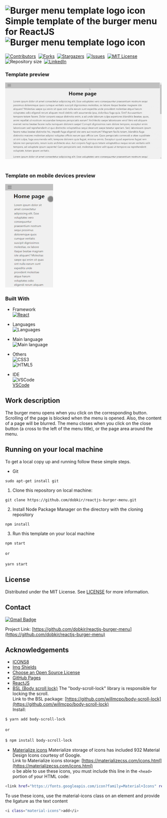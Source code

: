 # ![Burger menu template logo icon](https://img.icons8.com/material-outlined/36/7bb9ec/menu--v3.png) Simple template of the burger menu for ReactJS ![Burger menu template logo icon](https://img.icons8.com/material-outlined/36/7bb9ec/menu--v3.png)

[![Contributors][contributors-shield]][contributors-url]&nbsp;
[![Forks][forks-shield]][forks-url]&nbsp;
[![Stargazers][stars-shield]][stars-url]&nbsp;
[![Issues][issues-shield]][issues-url]&nbsp;
[![MIT License][license-shield]][license-url]&nbsp;
![Repository size][repo-size-shield]&nbsp;
[![LinkedIn][linkedin-shield]][linkedin-url]

### Template preview
![ The trailer of the Burger menu template][product-screenshot]&nbsp;

### Template on mobile devices preview
![ The trailer of the Burger menu template on mobile devices][product-screenshot-mobile_devices]

<!-- TOOLS -->
### Built With

- Framework<br>
[![React](https://img.shields.io/badge/React-282c34?style=for-the-badge&logo=React&logoColor=61dafb)](https://reactjs.org/)

- Languages<br>
![Languages][languages-shield]

- Main language<br>
![Main language][main-language-shield]

- Others<br>
![CSS3](https://img.shields.io/badge/CSS3-9.9%25-563d7c?logo=CSS3&logoColor=fff&style=for-the-badge)<br>
![HTML5](https://img.shields.io/badge/HTML5-2.0%25-e34c26?logo=HTML5&logoColor=e34c26&style=for-the-badge)

- IDE<br>
![VSCode](https://img.icons8.com/color/48/000000/visual-studio-code-2019.png)<br>
 [VSCode](https://code.visualstudio.com/)

<!-- WORK DESCRIPTION -->
## Work description

The burger menu opens when you click on the corresponding button. 
Scrolling of the page is blocked when the menu is opened. Also, the content of a page will be blurred.
The menu closes when you click on the close button (a cross to the left of the menu title), or the page area around the menu.

<!-- GETTING STARTED -->
## Running on your local machine
To get a local copy up and running follow these simple steps.

- Git
```
sudo apt-get install git
```

1. Clone this repository on local machine:
```
git clone https://github.com/dobkir/reactjs-burger-menu.git
```

2. Install Node Package Manager on the directory with the cloning repository
```
npm install
```

3. Run this template on your local machine
```sh
npm start

or

yarn start
```

<!-- LICENSE -->
## License

Distributed under the MIT License. See [LICENSE](license.txt) for more information.


<!-- CONTACT -->
## Contact

[![Gmail Badge](https://img.shields.io/badge/Gmail-d14836?style=for-the-badge&logo=Gmail&logoColor=white&link=mailto:p.kirillov2020@gmail.com)](mailto:p.kirillov2020@gmail.com)

Project Link: [https://github.com/dobkir/reactjs-burger-menu](https://github.com/dobkir/reactjs-burger-menu)

<!-- ACKNOWLEDGEMENTS -->
## Acknowledgements
- [ICONS8](https://icons8.com/)
- [Img Shields](https://shields.io)
- [Choose an Open Source License](https://choosealicense.com)
- [GitHub Pages](https://pages.github.com)
- [ReactJS](https://github.com/facebook/react/)
- [BSL (Body scroll lock)](https://github.com/willmcpo/body-scroll-lock)
The "body-scroll-lock" library is responsible for locking the scroll.<br> 
Link to the BSL package: [https://github.com/willmcpo/body-scroll-lock](https://github.com/willmcpo/body-scroll-lock)<br>
Install:
```sh
$ yarn add body-scroll-lock

or

$ npm install body-scroll-lock
```
- [Materialize icons](https://materializecss.com/icons.html)
Materialize storage of icons has included 932 Material Design Icons courtesy of Google.<br>
Link to Materialize icons storage: [https://materializecss.com/icons.html](https://materializecss.com/icons.html)<br>
o be able to use these icons, you must include this line in the `<head>` portion of your HTML code:
```sh
<link href="https://fonts.googleapis.com/icon?family=Material+Icons" rel="stylesheet">
```
To use these icons, use the material-icons class on an element and provide the ligature as the text content
```sh
<i class="material-icons">add</i>
```

<!-- MARKDOWN LINKS & IMAGES -->
<!-- https://www.markdownguide.org/basic-syntax/#reference-style-links -->
[contributors-shield]: https://img.shields.io/github/contributors/dobkir/reactjs-burger-menu.svg?style=for-the-badge
[contributors-url]: https://github.com/dobkir/reactjs-burger-menu/graphs/contributors
[forks-shield]: https://img.shields.io/github/forks/dobkir/reactjs-burger-menu.svg?style=for-the-badge
[forks-url]: https://github.com/dobkir/reactjs-burger-menu/network/members
[stars-shield]: https://img.shields.io/github/stars/dobkir/reactjs-burger-menu.svg?style=for-the-badge
[stars-url]: https://github.com/dobkir/reactjs-burger-menu/stargazers
[issues-shield]: https://img.shields.io/github/issues/dobkir/reactjs-burger-menu.svg?style=for-the-badge
[issues-url]: https://github.com/dobkir/reactjs-burger-menu/issues
[license-shield]: https://img.shields.io/github/license/dobkir/reactjs-burger-menu.svg?style=for-the-badge
[license-url]: https://github.com/dobkir/reactjs-burger-menu/blob/master/LICENSE.txt
[linkedin-shield]: https://img.shields.io/badge/-LinkedIn-black.svg?style=for-the-badge&logo=linkedin&colorB=555
[linkedin-url]: https://www.linkedin.com/in/pavel-kirillov-dobkir
[repo-size-shield]: https://img.shields.io/github/repo-size/dobkir/reactjs-burger-menu.svg?style=for-the-badge
[languages-shield]: https://img.shields.io/github/languages/count/dobkir/reactjs-burger-menu.svg?style=for-the-badge
[main-language-shield]: https://img.shields.io/github/languages/top/dobkir/reactjs-burger-menu.svg?style=for-the-badge&color=f1e05a
[product-screenshot]: https://github.com/dobkir/trailers/blob/master/burger_menu_trailer/burger_menu_trailer.gif
[product-screenshot-mobile_devices]: https://github.com/dobkir/trailers/blob/master/burger_menu_trailer/mobile_burger_menu_trailer.gif
